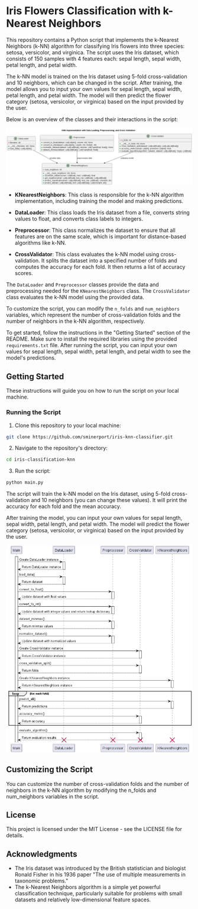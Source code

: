 # Iris Flowers Classification with k-Nearest Neighbors

This repository contains a Python script that implements the k-Nearest Neighbors (k-NN) algorithm for classifying Iris flowers into three species: setosa, versicolor, and virginica. The script uses the Iris dataset, which consists of 150 samples with 4 features each: sepal length, sepal width, petal length, and petal width.

The k-NN model is trained on the Iris dataset using 5-fold cross-validation and 10 neighbors, which can be changed in the script. After training, the model allows you to input your own values for sepal length, sepal width, petal length, and petal width. The model will then predict the flower category (setosa, versicolor, or virginica) based on the input provided by the user.

Below is an overview of the classes and their interactions in the script:

![UML Diagram](/uml/output/knn_implementation_uml/knn_implementation_uml.png)

* **KNearestNeighbors**: This class is responsible for the k-NN algorithm implementation, including training the model and making predictions.

* **DataLoader**: This class loads the Iris dataset from a file, converts string values to float, and converts class labels to integers.

* **Preprocessor**: This class normalizes the dataset to ensure that all features are on the same scale, which is important for distance-based algorithms like k-NN.

* **CrossValidator**: This class evaluates the k-NN model using cross-validation. It splits the dataset into a specified number of folds and computes the accuracy for each fold. It then returns a list of accuracy scores.

The `DataLoader` and `Preprocessor` classes provide the data and preprocessing needed for the `KNearestNeighbors` class. The `CrossValidator` class evaluates the k-NN model using the provided data.

To customize the script, you can modify the `n_folds` and `num_neighbors` variables, which represent the number of cross-validation folds and the number of neighbors in the k-NN algorithm, respectively.

To get started, follow the instructions in the "Getting Started" section of the README. Make sure to install the required libraries using the provided `requirements.txt` file. After running the script, you can input your own values for sepal length, sepal width, petal length, and petal width to see the model's predictions.

## Getting Started

These instructions will guide you on how to run the script on your local machine.

### Running the Script

1. Clone this repository to your local machine:

```sh
git clone https://github.com/sminerport/iris-knn-classifier.git
```

2. Navigate to the repository's directory:

```sh
cd iris-classification-knn
```

3. Run the script:

```sh
python main.py
```

The script will train the k-NN model on the Iris dataset, using 5-fold cross-validation and 10 neighbors (you can change these values). It will print the accuracy for each fold and the mean accuracy.

After training the model, you can input your own values for sepal length, sepal width, petal length, and petal width. The model will predict the flower category (setosa, versicolor, or virginica) based on the input provided by the user.

![sequence_diagram](/uml/output/sequence_diagram/sequence_diagram.png)

## Customizing the Script

You can customize the number of cross-validation folds and the number of neighbors in the k-NN algorithm by modifying the n_folds and num_neighbors variables in the script.

## License

This project is licensed under the MIT License - see the LICENSE file for details.

## Acknowledgments

* The Iris dataset was introduced by the British statistician and biologist Ronald Fisher in his 1936 paper "The use of multiple measurements in taxonomic problems."
* The k-Nearest Neighbors algorithm is a simple yet powerful classification technique, particularly suitable for problems with small datasets and relatively low-dimensional feature spaces.

